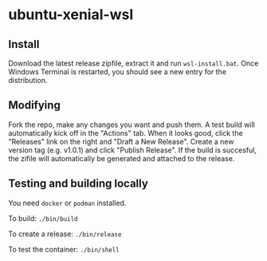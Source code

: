 # ubuntu-xenial-wsl

## Install

Download the latest release zipfile, extract it and run `wsl-install.bat`.
Once Windows Terminal is restarted, you should see a new entry for the distribution.

## Modifying

Fork the repo, make any changes you want and push them. A test build will automatically kick off in the "Actions" tab.
When it looks good, click the "Releases" link on the right and "Draft a New Release". Create a new version tag (e.g. v1.0.1) and click "Publish Release".
If the build is succesful, the zifile will automatically be generated and attached to the release.

## Testing and building locally

You need `docker` or `podman` installed. 

To build: `./bin/build`

To create a release: `./bin/release`

To test the container: `./bin/shell`
